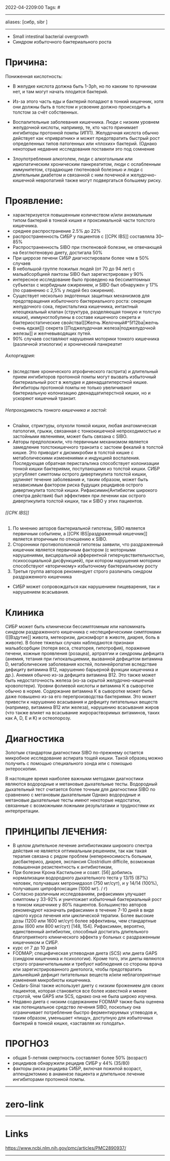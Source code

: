 2022-04-2209:00
Tags: #

---
aliases: [сибр, sibr ]

---
- Small intestinal bacterial overgrowth
- Синдром избыточного бактериального роста

# Причина:
Пониженная кислотность:
- В желудке кислота должна быть 1-3ph, но по какким то прчиниам нет, и там могут начать плодится бактерий. 
- Из-за этого часть еды и бактерий попадают в тонкий кишечник, хотя они должны быть в толстом и усвоение должно происходить в толстом за счёт собственных.

- Воспалительные заболевания кишечника. Люди с низким уровнем желудочной кислоты, например, те, кто часто принимает ингибиторы протонной помпы (ИПП). Желудочная кислота обычно действует как «привратник» и может предотвратить быстрый рост определенных типов патогенных или «плохих» бактерий. (Однако некоторые недавние исследования поставили это под сомнение
- Злоупотребления алкоголем, люди с алкогольным или идиопатическим хроническим панкреатитом, люди с ослабленным иммунитетом, страдающие глютеновой болезнью и люди с длительным диабетом и связанной с ним почечной и желудочно-кишечной невропатией также могут подвергаться большему риску.
# Проявление:
- характеризуется повышенным количеством и/или аномальным типом бактерий в тонкой кишке и проксимальной части толстого кишечника.
- среднее распространение 2.5% до 22%
- распространенность СИБР у пациентов с [[СРК IBS]] составляла 30–85%
- Распространенность SIBO при глютеновой болезни, не отвечающей на безглютеновую диету, достигала 50%
- При циррозе печени СИБР диагностировали более чем в 50% случаев
- В небольшой группе пожилых людей (от 70 до 94 лет) с мальабсорбцией лактозы SIBO был зарегистрирован у 90%
- интересное исследование было проведено на бессимптомных субъектах с морбидным ожирением, и SIBO был обнаружен у 17% (по сравнению с 2,5% у людей без ожирения).
- Существует несколько эндогенных защитных механизмов для предотвращения избыточного бактериального роста: секреция желудочного сока, перистальтика кишечника, интактный илеоцекальный клапан (структура, разделяющая тонкую и толстую кишки), иммуноглобулины в составе кишечного секрета и бактериостатические свойства([[Желчь Желочный#^5f12ba|желчь очень едкая]]) секрета [[Поджелудочная железа|поджелудочной железы]] и желчевыводящих путей.
- 90% случаев составляют нарушения моторики тонкого кишечника (различной этиологии) и хронический панкреатит

###### Ахлоргидрия:
- (вследствие хронического атрофического гастрита) и длительный прием ингибиторов протонной помпы могут вызвать избыточный бактериальный рост в желудке и двенадцатиперстной кишке. Ингибиторы протонной помпы не только увеличивают бактериальную колонизацию двенадцатиперстной кишки, но и ускоряют кишечный транзит.
###### Непроходимость тонкого кишечника и застой:
- Спайки, стриктуры, опухоли тонкой кишки, любая анатомическая патология, грыжи, связанная с тонкокишечной непроходимостью и застойными явлениями, может быть связана с SIBO. 
- Авторы предположили, что первичным механизмом является замедление толстокишечного транзита с застоем фекалий в толстой кишке. Это приводит к дисмикробии в толстой кишке с метаболическими изменениями и индукцией воспаления. Последующая обратная перистальтика способствует колонизации тонкой кишки бактериями, поступающими из толстой кишки. СИБР усугубляет симптомы острого дивертикулита толстой кишки, удлиняет течение заболевания и, таким образом, может быть независимым фактором риска будущих рецидивов острого дивертикулита толстой кишки. Рифаксимин(Антибиотик широкого спектра действия) был эффективен при лечении как острого дивертикулита толстой кишки, так и SIBO у этих пациентов.
###### [[СРК IBS]]
1. По мнению авторов бактериальной гипотезы, SIBO является первичным событием, а [[СРК IBS|раздраженный кишечник]] является вторичным по отношению к SIBO. 
2. Сторонники противоположной гипотезы заявили, что раздраженный кишечник является первичным фактором (с моторными нарушениями, висцеральной афферентной гиперчувствительностью, психосоциальной дисфункцией), при котором нарушения моторики способствуют «вторичному» избыточному бактериальному росту
3. Третья группа авторов рекомендует строго различать синдром раздраженного кишечника 

- СИБР может сопровождаться как нарушением пищеварения, так и нарушением всасывания.

# Клиника
СИБР может быть клинически бессимптомным или напоминать синдром раздраженного кишечника с неспецифическими симптомами ([[Вздутие]] живота, метеоризм, дискомфорт в животе, диарея, боль в животе). В более тяжелых случаях наблюдаются признаки мальабсорбции (потеря веса, стеаторея, гипотрофия), поражение печени, кожные проявления (розацеа), артралгии и синдромы дефицита (анемия, тетания при гипокальциемии, вызванной дефицитом витамина D, метаболические заболевания костей, полинейропатия вследствие дефициту витамина В12, нарушению барьерной функции кишечника и др.). 
Анемия обычно из-за дефицита витамина B12. Это также может быть недостаточность железа (из-за скрытой желудочно-кишечной кровопотери). Уровни фолиевой кислоты и витамина К в сыворотке обычно в норме. Содержание витамина К в сыворотке может быть даже повышено из-за его перепроизводства бактериями.
Это может привести к нарушению всасывания и дефициту питательных веществ (например, витамина B12 или железа), нарушению всасывания жиров (что также влияет на всасывание жирорастворимых витаминов, таких как A, D, E и K) и остеопорозу.

# Диагностика
Золотым стандартом диагностики SIBO по-прежнему остается микробное исследование аспирата тощей кишки. Такой образец можно получить с помощью специального зонда или с помощью энтероскопии.

В настоящее время наиболее важными методами диагностики являются водородные и метановые дыхательные тесты.
Водородный дыхательный тест считается более точным для диагностики SIBO по сравнению с метановым дыхательным
Однако водородные и метановые дыхательные тесты имеют некоторые недостатки, связанные с возможными ложными результатами и трудностями их интерпретации.

# ПРИНЦИПЫ ЛЕЧЕНИЯ:

- В целом длительное лечение антибиотиками широкого спектра действия не является оптимальным решением, так как такая терапия связана с рядом проблем (непереносимость больным, дисбактериоз, диарея, экспансия Clostridium difficile, возможная повышенная резистентность к антибиотикам,
- При болезни Крона Кастильоне и соавт. [56] добились нормализации водородного дыхательного теста у 13/15 (87%) человек, получавших метронидазол (750 мг/сут), и у 14/14 (100%), получавших ципрофлоксацин (1000 мг). / г)
- Согласно различным исследованиям, рифаксимин улучшает симптомы у 33-92% и уничтожает избыточный бактериальный рост в тонком кишечнике у 80% пациентов. Большинство авторов рекомендуют назначать рифаксимин в течение 7-10 дней в виде одного курса лечения или циклической терапии. Более высокие дозы (1200 или 1600 мг/сут) более эффективны, чем стандартные дозы (600 или 800 мг/сут) [148, 154]. Рифаксимин, вероятно, единственный антибиотик, способный достигать длительного благоприятного клинического эффекта у больных с раздраженным кишечником и СИБР.
- курс от 7 до 10 дней
- FODMAP; специфическая углеводная диета (SCS) или диета GAPS (синдром кишечника и психологии). Кроме того, эти диеты являются строго ограничительными и требуют наблюдения со стороны врача или зарегистрированного диетолога, чтобы предотвратить дальнейший дефицит питательных веществ и/или неблагоприятные изменения микробиоты кишечника.
- Cedars-Sinai также использует диету с низким брожением для своих пациентов, которая становится все более известной и менее строгой, чем GAPS или SCS, однако она не была широко изучена.
- Недавно диета с низким содержанием FODMAP также была оценена как потенциальное средство лечения SIBO, поскольку она ограничивает потребление быстро ферментируемых углеводов и, таким образом, уменьшает «пищу», доступную для избыточных бактерий в тонкой кишке, «заставляя их голодать».

# ПРОГНОЗ
- общая 5-летняя смертность составляет более 50% (возраст)
- рецидивов обнаружили рецидив СИБР у 44% (35/80)
- факторы риска рецидива СИБР, включая пожилой возраст, аппендэктомию в анамнезе пациента и длительное лечение ингибиторами протонной помпы.

---
# zero-link


---
# Links


https://www.ncbi.nlm.nih.gov/pmc/articles/PMC2890937/

---